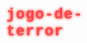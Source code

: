 # jogo-de-terror
<!DOCTYPE html>
<html lang="pt-BR">
<head>
    <meta charset="UTF-8">
    <meta name="viewport" content="width=device-width, initial-scale=1.0">
    <title>LABIRINTO DA MEMÓRIA - Jogo de Terror</title>
    <style>
        * {
            margin: 0;
            padding: 0;
            box-sizing: border-box;
            font-family: 'Courier New', monospace;
            image-rendering: pixelated;
        }
        
        body {
            background: #000;
            color: #8a0303;
            overflow: hidden;
            height: 100vh;
            cursor: default;
        }
        
        #game-container {
            position: relative;
            width: 800px;
            height: 600px;
            margin: 20px auto;
            border: 3px solid #8a0303;
            background: #111;
            overflow: hidden;
        }
        
        #game-canvas {
            width: 100%;
            height: 100%;
        }
        
        .screen {
            position: absolute;
            top: 0;
            left: 0;
            width: 100%;
            height: 100%;
            display: none;
            flex-direction: column;
            justify-content: center;
            align-items: center;
            background: #000;
            z-index: 10;
        }
        
        .active {
            display: flex;
        }
        
        h1 {
            font-size: 3rem;
            margin-bottom: 30px;
            text-shadow: 0 0 10px #ff0000;
            letter-spacing: 2px;
            color: #ff4444;
        }
        
        h2 {
            font-size: 2rem;
            margin-bottom: 20px;
            color: #cc3333;
        }
        
        p {
            font-size: 1.1rem;
            margin-bottom: 25px;
            max-width: 500px;
            line-height: 1.5;
            text-align: center;
            color: #aa3333;
        }
        
        .btn {
            background: #2a0000;
            color: #ff6666;
            border: 2px solid #8a0303;
            padding: 12px 30px;
            font-size: 1.1rem;
            cursor: pointer;
            margin: 10px;
            transition: all 0.3s;
            text-transform: uppercase;
            letter-spacing: 1px;
        }
        
        .btn:hover {
            background: #8a0303;
            color: #000;
            box-shadow: 0 0 15px #ff0000;
        }
        
        .ui-panel {
            position: absolute;
            background: rgba(20, 0, 0, 0.8);
            border: 2px solid #8a0303;
            padding: 10px;
            z-index: 5;
        }
        
        #inventory {
            top: 10px;
            left: 10px;
            min-width: 200px;
        }
        
        #sanity {
            top: 10px;
            right: 10px;
            width: 150px;
        }
        
        .inventory-items {
            display: flex;
            gap: 8px;
            margin-top: 8px;
            flex-wrap: wrap;
        }
        
        .item {
            width: 32px;
            height: 32px;
            background: #1a0000;
            border: 1px solid #8a0303;
            display: flex;
            justify-content: center;
            align-items: center;
            font-size: 16px;
        }
        
        .sanity-bar {
            height: 20px;
            background: #1a0000;
            border: 1px solid #8a0303;
            margin-top: 5px;
            overflow: hidden;
        }
        
        .sanity-fill {
            height: 100%;
            background: #8a0303;
            width: 100%;
            transition: width 0.5s;
        }
        
        .dialog-box {
            position: absolute;
            bottom: 20px;
            left: 50%;
            transform: translateX(-50%);
            width: 90%;
            background: rgba(0, 0, 0, 0.8);
            border: 2px solid #8a0303;
            padding: 15px;
            color: #fff;
            display: none;
            z-index: 20;
        }
        
        .dialog-text {
            margin-bottom: 10px;
            min-height: 40px;
        }
        
        .dialog-choices {
            display: flex;
            gap: 10px;
            justify-content: center;
        }
        
        .dialog-btn {
            background: #2a0000;
            color: #ff6666;
            border: 1px solid #8a0303;
            padding: 8px 15px;
            cursor: pointer;
        }
        
        .petscop-character {
            image-rendering: pixelated;
            position: absolute;
        }
        
        .flash {
            animation: flash 0.5s;
        }
        
        @keyframes flash {
            0% { background-color: #fff; }
            100% { background-color: transparent; }
        }
        
        .glitch {
            animation: glitch 0.3s infinite;
        }
        
        @keyframes glitch {
            0% { transform: translate(0); }
            20% { transform: translate(-2px, 2px); }
            40% { transform: translate(-2px, -2px); }
            60% { transform: translate(2px, 2px); }
            80% { transform: translate(2px, -2px); }
            100% { transform: translate(0); }
        }
    </style>
</head>
<body>
    <div id="game-container">
        <canvas id="game-canvas" width="800" height="600"></canvas>
        
        <!-- Tela de Início -->
        <div id="screen-start" class="screen active">
            <h1>LABIRINTO DA MEMÓRIA</h1>
            <p>Algo foi esquecido aqui... Algo quer ser lembrado...</p>
            <button class="btn" onclick="showScreen('screen-story')">INICIAR</button>
            <button class="btn" onclick="showScreen('screen-instructions')">INSTRUÇÕES</button>
        </div>
        
        <!-- Tela de História -->
        <div id="screen-story" class="screen">
            <h2>A HISTÓRIA</h2>
            <p>Em 1997, um jogo chamado "Labirinto da Memória" foi abandonado. Dizem que o criador desapareceu, deixando para trás entidades presas entre linhas de código.</p>
            <p>Você acorda como "Care", uma figura sem rosto em um mundo que não deveria existir.</p>
            <button class="btn" onclick="startGame()">ACEITAR O DESTINO</button>
        </div>
        
        <!-- Tela de Instruções -->
        <div id="screen-instructions" class="screen">
            <h2>COMO JOGAR</h2>
            <p>• Use WASD ou SETAS para mover Care</p>
            <p>• ESPAÇO para interagir com objetos</p>
            <p>• E para examinar itens do inventário</p>
            <p>• Sua sanidade diminui com eventos perturbadores</p>
            <p>• Encontre os "Pets" para desvendar os segredos</p>
            <button class="btn" onclick="showScreen('screen-start')">VOLTAR</button>
        </div>
        
        <!-- UI do Jogo -->
        <div id="inventory" class="ui-panel">
            <h3>INVENTÁRIO</h3>
            <div class="inventory-items" id="inventory-items"></div>
        </div>
        
        <div id="sanity" class="ui-panel">
            <h3>SANIDADE</h3>
            <div class="sanity-bar">
                <div class="sanity-fill" id="sanity-fill"></div>
            </div>
        </div>
        
        <!-- Caixa de Diálogo -->
        <div id="dialog-box" class="dialog-box">
            <div class="dialog-text" id="dialog-text"></div>
            <div class="dialog-choices" id="dialog-choices"></div>
        </div>
    </div>

    <script>
        // Configuração do jogo
        const config = {
            playerSpeed: 3,
            tileSize: 32,
            canvas: {
                width: 800,
                height: 600
            }
        };

        // Elementos DOM
        const canvas = document.getElementById('game-canvas');
        const ctx = canvas.getContext('2d');
        const sanityFill = document.getElementById('sanity-fill');
        const inventoryItems = document.getElementById('inventory-items');
        const dialogBox = document.getElementById('dialog-box');
        const dialogText = document.getElementById('dialog-text');
        const dialogChoices = document.getElementById('dialog-choices');

        // Estado do jogo
        let gameState = {
            currentScreen: 'screen-start',
            sanity: 100,
            inventory: [],
            currentRoom: 'room1',
            player: {
                x: 100,
                y: 100,
                width: 24,
                height: 32,
                color: '#ff6666'
            },
            npcs: [],
            objects: [],
            keys: {
                w: false, a: false, s: false, d: false,
                arrowup: false, arrowleft: false, arrowdown: false, arrowright: false
            }
        };

        // Personagens no estilo Petscop
        const characters = {
            care: { name: 'Care', color: '#ff6666', dialog: "Onde estou? Por que não consigo me lembrar..." },
            toneth: { name: 'Toneth', color: '#ffaa44', dialog: "Você não deveria estar aqui. Está quebrando as regras." },
            roneth: { name: 'Roneth', color: '#44aaff', dialog: "Cuidado com os cantos escuros. Eles mudam." },
            wavey: { name: 'Wavey', color: '#44ffaa', dialog: "O criador nos abandonou. Agora estamos presos." },
            shadow: { name: 'A Sombra', color: '#330000', dialog: "VOCÊ NÃO DEVERIA TER VOLTADO..." }
        };

        // Mapas e salas
        const rooms = {
            room1: {
                background: '#1a1a2e',
                objects: [
                    { x: 200, y: 150, width: 40, height: 40, type: 'note', color: '#ffff99', text: "Encontre os outros. Eles sabem o caminho." },
                    { x: 500, y: 300, width: 40, height: 40, type: 'key', color: '#ffcc00' },
                    { x: 600, y: 400, width: 60, height: 60, type: 'door', color: '#8b4513', target: 'room2' }
                ],
                npcs: [
                    { x: 300, y: 200, ...characters.toneth }
                ]
            },
            room2: {
                background: '#16213e',
                objects: [
                    { x: 100, y: 100, width: 40, height: 40, type: 'note', color: '#ffff99', text: "A Sombra odeia a luz. Encontre a lanterna." },
                    { x: 400, y: 500, width: 40, height: 40, type: 'lantern', color: '#ffff66' },
                    { x: 700, y: 300, width: 60, height: 60, type: 'door', color: '#8b4513', target: 'room3' }
                ],
                npcs: [
                    { x: 500, y: 200, ...characters.roneth }
                ]
            },
            room3: {
                background: '#0f3460',
                objects: [
                    { x: 150, y: 450, width: 40, height: 40, type: 'note', color: '#ffff99', text: "Ela está sempre observando. Não faça barulho." },
                    { x: 650, y: 150, width: 60, height: 60, type: 'exit', color: '#00ff00' }
                ],
                npcs: [
                    { x: 400, y: 300, ...characters.wavey },
                    { x: 200, y: 100, ...characters.shadow, visible: false }
                ]
            }
        };

        // Inicialização do jogo
        function init() {
            loadRoom(gameState.currentRoom);
            gameLoop();
            setupEventListeners();
        }

        // Carregar sala
        function loadRoom(roomId) {
            gameState.currentRoom = roomId;
            const room = rooms[roomId];
            gameState.objects = [...room.objects];
            gameState.npcs = [...room.npcs];
            
            // Posicionar o jogador na entrada
            gameState.player.x = 50;
            gameState.player.y = config.canvas.height / 2;
        }

        // Loop principal do jogo
        function gameLoop() {
            update();
            render();
            requestAnimationFrame(gameLoop);
        }

        // Atualizar estado do jogo
        function update() {
            if (gameState.currentScreen !== 'game') return;

            // Movimento do jogador
            movePlayer();
            
            // Verificar colisões e interações
            checkInteractions();
            
            // Comportamento dos NPCs
            updateNPCs();
        }

        // Renderizar o jogo
        function render() {
            const room = rooms[gameState.currentRoom];
            
            // Limpar canvas
            ctx.fillStyle = room.background;
            ctx.fillRect(0, 0, config.canvas.width, config.canvas.height);
            
            // Desenhar objetos
            gameState.objects.forEach(obj => {
                ctx.fillStyle = obj.color;
                ctx.fillRect(obj.x, obj.y, obj.width, obj.height);
                
                // Ícones para tipos de objeto
                if (obj.type === 'note') {
                    ctx.fillStyle = '#000';
                    ctx.font = '20px Arial';
                    ctx.fillText('📄', obj.x + 10, obj.y + 25);
                } else if (obj.type === 'key') {
                    ctx.fillStyle = '#000';
                    ctx.font = '20px Arial';
                    ctx.fillText('🔑', obj.x + 10, obj.y + 25);
                } else if (obj.type === 'door') {
                    ctx.fillStyle = '#000';
                    ctx.font = '20px Arial';
                    ctx.fillText('🚪', obj.x + 15, obj.y + 40);
                }
            });
            
            // Desenhar NPCs
            gameState.npcs.forEach(npc => {
                if (npc.visible === false) return;
                
                ctx.fillStyle = npc.color;
                ctx.fillRect(npc.x, npc.y, 32, 32);
                
                // Olhos estilo Petscop
                ctx.fillStyle = '#000';
                ctx.fillRect(npc.x + 8, npc.y + 8, 4, 4);
                ctx.fillRect(npc.x + 20, npc.y + 8, 4, 4);
            });
            
            // Desenhar jogador (Care)
            ctx.fillStyle = gameState.player.color;
            ctx.fillRect(gameState.player.x, gameState.player.y, gameState.player.width, gameState.player.height);
            
            // Desenhar rosto do Care (estilo Petscop)
            ctx.fillStyle = '#000';
            // Olhos
            ctx.fillRect(gameState.player.x + 6, gameState.player.y + 10, 4, 4);
            ctx.fillRect(gameState.player.x + 14, gameState.player.y + 10, 4, 4);
            // Boca
            ctx.fillRect(gameState.player.x + 8, gameState.player.y + 20, 8, 2);
        }

        // Movimentação do jogador
        function movePlayer() {
            let dx = 0, dy = 0;
            
            if (gameState.keys.w || gameState.keys.arrowup) dy = -config.playerSpeed;
            if (gameState.keys.s || gameState.keys.arrowdown) dy = config.playerSpeed;
            if (gameState.keys.a || gameState.keys.arrowleft) dx = -config.playerSpeed;
            if (gameState.keys.d || gameState.keys.arrowright) dx = config.playerSpeed;
            
            // Nova posição
            const newX = gameState.player.x + dx;
            const newY = gameState.player.y + dy;
            
            // Verificar limites da tela
            if (newX >= 0 && newX <= config.canvas.width - gameState.player.width) {
                gameState.player.x = newX;
            }
            if (newY >= 0 && newY <= config.canvas.height - gameState.player.height) {
                gameState.player.y = newY;
            }
        }

        // Verificar interações
        function checkInteractions() {
            const player = gameState.player;
            
            // Verificar colisão com objetos
            gameState.objects.forEach(obj => {
                if (isColliding(player, obj)) {
                    if (obj.type === 'door' && gameState.inventory.includes('key')) {
                        showDialog("A porta se abre...", [
                            { text: "Entrar", action: () => loadRoom(obj.target) }
                        ]);
                    } else if (obj.type === 'note') {
                        showDialog(obj.text, [
                            { text: "Continuar", action: () => {} }
                        ]);
                    } else if (obj.type === 'key') {
                        addToInventory('key', '🔑');
                        gameState.objects = gameState.objects.filter(o => o !== obj);
                        showDialog("Você encontrou uma chave enferrujada", [
                            { text: "Pegar", action: () => {} }
                        ]);
                    } else if (obj.type === 'lantern') {
                        addToInventory('lantern', '🔦');
                        gameState.objects = gameState.objects.filter(o => o !== obj);
                        showDialog("Uma lanterna! Isso pode ajudar contra a escuridão", [
                            { text: "Pegar", action: () => {} }
                        ]);
                    } else if (obj.type === 'exit' && gameState.inventory.includes('lantern')) {
                        showDialog("Você encontrou a saída! A lanterna afastou as sombras.", [
                            { text: "Escapar", action: () => showScreen('screen-victory') }
                        ]);
                    }
                }
            });
            
            // Verificar colisão com NPCs
            gameState.npcs.forEach(npc => {
                if (npc.visible !== false && isColliding(player, npc)) {
                    showDialog(npc.dialog, [
                        { text: "Continuar", action: () => {} }
                    ]);
                    
                    // Encontro com a Sombra reduz sanidade
                    if (npc.name === 'A Sombra') {
                        loseSanity(30);
                        document.body.classList.add('glitch');
                        setTimeout(() => document.body.classList.remove('glitch'), 1000);
                    }
                }
            });
        }

        // Atualizar NPCs
        function updateNPCs() {
            // A Sombra aparece aleatoriamente quando a sanidade está baixa
            if (gameState.sanity < 50 && gameState.currentRoom === 'room3') {
                const shadow = gameState.npcs.find(npc => npc.name === 'A Sombra');
                if (shadow && Math.random() < 0.02) {
                    shadow.visible = true;
                    shadow.x = Math.random() * (config.canvas.width - 32);
                    shadow.y = Math.random() * (config.canvas.height - 32);
                    
                    setTimeout(() => {
                        shadow.visible = false;
                    }, 3000);
                }
            }
        }

        // Detecção de colisão
        function isColliding(rect1, rect2) {
            return rect1.x < rect2.x + rect2.width &&
                   rect1.x + rect1.width > rect2.x &&
                   rect1.y < rect2.y + rect2.height &&
                   rect1.y + rect1.height > rect2.y;
        }

        // Mostrar diálogo
        function showDialog(text, choices) {
            dialogText.textContent = text;
            dialogChoices.innerHTML = '';
            
            choices.forEach(choice => {
                const button = document.createElement('button');
                button.className = 'dialog-btn';
                button.textContent = choice.text;
                button.onclick = () => {
                    dialogBox.style.display = 'none';
                    choice.action();
                };
                dialogChoices.appendChild(button);
            });
            
            dialogBox.style.display = 'block';
        }

        // Adicionar item ao inventário
        function addToInventory(item, icon) {
            if (!gameState.inventory.includes(item)) {
                gameState.inventory.push(item);
                
                const itemElement = document.createElement('div');
                itemElement.className = 'item';
                itemElement.textContent = icon;
                itemElement.title = item;
                inventoryItems.appendChild(itemElement);
            }
        }

        // Reduzir sanidade
        function loseSanity(amount) {
            gameState.sanity = Math.max(0, gameState.sanity - amount);
            sanityFill.style.width = `${gameState.sanity}%`;
            
            if (gameState.sanity === 0) {
                showScreen('screen-game-over');
            }
            
            // Efeito visual quando a sanidade está baixa
            if (gameState.sanity < 30) {
                document.body.classList.add('flash');
                setTimeout(() => document.body.classList.remove('flash'), 200);
            }
        }

        // Controles
        function setupEventListeners() {
            document.addEventListener('keydown', (e) => {
                const key = e.key.toLowerCase();
                if (key in gameState.keys) {
                    gameState.keys[key] = true;
                }
                
                // Espaço para interagir
                if (key === ' ' && gameState.currentScreen === 'game') {
                    // Interação já é verificada automaticamente
                }
            });
            
            document.addEventListener('keyup', (e) => {
                const key = e.key.toLowerCase();
                if (key in gameState.keys) {
                    gameState.keys[key] = false;
                }
            });
        }

        // Gerenciamento de telas
        function showScreen(screenId) {
            document.querySelectorAll('.screen').forEach(screen => {
                screen.classList.remove('active');
            });
            document.getElementById(screenId).classList.add('active');
            gameState.currentScreen = screenId === 'game' ? 'game' : 'menu';
        }

        function startGame() {
            gameState.sanity = 100;
            gameState.inventory = [];
            inventoryItems.innerHTML = '';
            sanityFill.style.width = '100%';
            loadRoom('room1');
            showScreen('game');
        }

        // Tela de Game Over (adicionar ao HTML se necessário)
        const gameOverScreen = document.createElement('div');
        gameOverScreen.id = 'screen-game-over';
        gameOverScreen.className = 'screen';
        gameOverScreen.innerHTML = `
            <h2>GAME OVER</h2>
            <p>A escuridão consumiu sua mente. Você se tornou mais uma memória perdida.</p>
            <button class="btn" onclick="startGame()">TENTAR NOVAMENTE</button>
        `;
        document.getElementById('game-container').appendChild(gameOverScreen);

        // Tela de Vitória (adicionar ao HTML se necessário)
        const victoryScreen = document.createElement('div');
        victoryScreen.id = 'screen-victory';
        victoryScreen.className = 'screen';
        victoryScreen.innerHTML = `
            <h2>ESCAPE BEM-SUCEDIDO</h2>
            <p>Você escapou do labirinto, mas as memórias permanecerão...</p>
            <p>Por enquanto.</p>
            <button class="btn" onclick="startGame()">JOGAR NOVAMENTE</button>
        `;
        document.getElementById('-game-container').appendChild(victoryScreen);

        // Iniciar o jogo quando a página carregar
        window.addEventListener('load', init);
    </script>
</body>
</html>
